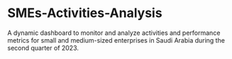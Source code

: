 # SMEs-Activities-Analysis
A dynamic dashboard to monitor and analyze activities and performance metrics for small and medium-sized enterprises in Saudi Arabia during the second quarter of 2023. 
